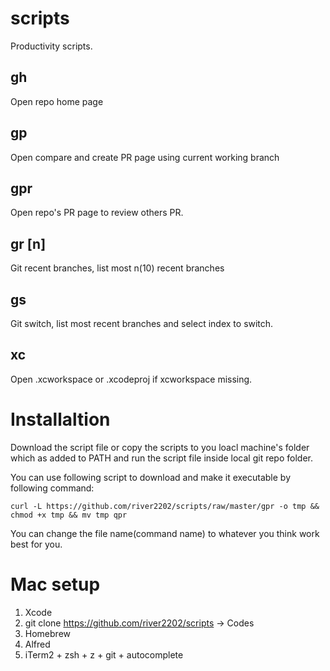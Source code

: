 # scripts
Productivity scripts.


## gh
Open repo home page

## gp
Open compare and create PR page using current working branch

## gpr
Open repo's PR page to review others PR.

## gr [n]
Git recent branches, list most n(10) recent branches

## gs
Git switch, list most recent branches and select index to switch.

## xc
Open .xcworkspace or .xcodeproj if xcworkspace missing.

# Installaltion
Download the script file or copy the scripts to you loacl machine's folder which as added to PATH and run the script file inside local git repo folder.

You can use following script to download and make it  executable by following command:

`curl -L https://github.com/river2202/scripts/raw/master/gpr -o tmp && chmod +x tmp && mv tmp qpr`

You can change the file name(command name) to whatever you think work best for you.

# Mac setup
1. Xcode
2. git clone https://github.com/river2202/scripts -> Codes
3. Homebrew
4. Alfred
5. iTerm2 + zsh + z + git + autocomplete
